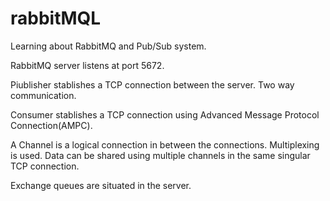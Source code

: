 # rabbitMQL

Learning about RabbitMQ and Pub/Sub system.

RabbitMQ server listens at port 5672.

Piublisher stablishes a TCP connection between the server. Two way communication.

Consumer stablishes a TCP connection using Advanced Message Protocol Connection(AMPC).

A Channel is a logical connection in between the connections. Multiplexing is used. Data can be shared using multiple channels in the same singular TCP connection.

Exchange queues are situated in the server.

